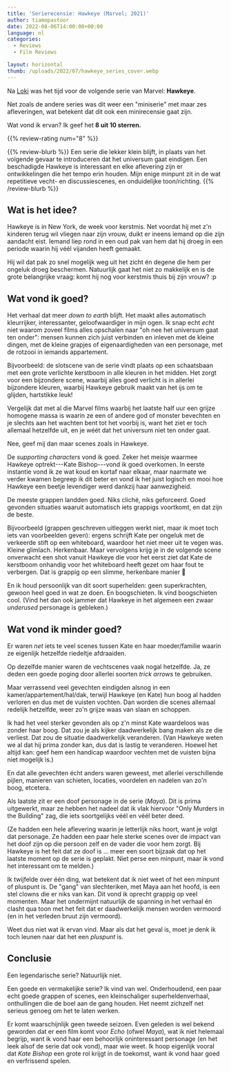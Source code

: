 ```yaml
---
title: 'Serierecensie: Hawkeye (Marvel; 2021)'
author: tiamopastoor
date: 2022-08-06T14:00:00+00:00
language: nl
categories:
  - Reviews
  - Film Reviews

layout: horizontal
thumb: /uploads/2022/07/hawkeye_series_cover.webp
---
```


Na [Loki](/blog/2022/2022-07-13-serierecensie-loki-marvel-2021/) was het tijd voor de volgende serie van Marvel: **Hawkeye**.

Net zoals de andere series was dit weer een "miniserie" met maar zes afleveringen, wat betekent dat dit ook een minirecensie gaat zijn.

Wat vond ik ervan? Ik geef het **8 uit 10 sterren.**

{{% review-rating num="8" %}}

{{% review-blurb %}}
Een serie die lekker klein blijft, in plaats van het volgende gevaar te introduceren dat het universum gaat eindigen. Een beschadigde Hawkeye is interessant en elke aflevering zijn er ontwikkelingen die het tempo erin houden. Mijn enige minpunt zit in de wat repetitieve vecht- en discussiescenes, en onduidelijke toon/richting.
{{% /review-blurb %}}

## Wat is het idee? 

Hawkeye is in New York, de week voor kerstmis. Net voordat hij met z'n kinderen terug wil vliegen naar zijn vrouw, duikt er ineens iemand op die zijn aandacht eist. Iemand liep rond in een oud pak van hem dat hij droeg in een periode waarin hij véél vijanden heeft gemaakt.

Hij wil dat pak zo snel mogelijk weg uit het zicht én degene die hem per ongeluk droeg beschermen. Natuurlijk gaat het niet zo makkelijk en is de grote belangrijke vraag: komt hij nog voor kerstmis thuis bij zijn vrouw? :p

## Wat vond ik goed? 

Het verhaal dat meer _down to earth_ blijft. Het maakt alles automatisch kleurrijker, interessanter, geloofwaardiger in mijn ogen. Ik snap echt _echt_ niet waarom zoveel films alles opschalen naar "oh nee het universum gaat ten onder": mensen kunnen zich juist verbinden en inleven met de kleine dingen, met de kleine grapjes of eigenaardigheden van een personage, met de rotzooi in iemands appartement.

Bijvoorbeeld: de slotscene van de serie vindt plaats op een schaatsbaan met een grote verlichte kerstboom in alle kleuren in het midden. Het zorgt voor een bijzondere scene, waarbij alles goed verlicht is in allerlei bijzondere kleuren, waarbij Hawkeye gebruik maakt van het ijs om te glijden, hartstikke leuk!

Vergelijk dat met al die Marvel films waarbij het laatste half uur een grijze homogene massa is waarin ze een of andere god of monster bevechten en je slechts aan het wachten bent tot het voorbij is, want het ziet er toch allemaal hetzelfde uit, en je wéét dat het universum niet ten onder gaat.

Nee, geef mij dan maar scenes zoals in Hawkeye.

De _supporting characters_ vond ik goed. Zeker het meisje waarmee Hawkeye optrekt---Kate Bishop---vond ik goed overkomen. In eerste instantie vond ik ze wat koud en kortaf naar elkaar, maar naarmate we verder kwamen begreep ik dit beter en vond ik het juist logisch en mooi hoe Hawkeye een beetje levendiger werd dankzij haar aanwezigheid.

De meeste grappen landden goed. Niks cliché, niks geforceerd. Goed gevonden situaties waaruit automatisch iets grappigs voortkomt, en dat zijn de beste.

Bijvoorbeeld (grappen geschreven uitleggen werkt niet, maar ik moet toch iets van voorbeelden geven): ergens schrijft Kate per ongeluk met de verkeerde stift op een whiteboard, waardoor het niet meer uit te vegen was. Kleine glimlach. Herkenbaar. Maar vervolgens krijg je in de volgende scene onverwacht een shot vanuit Hawkeye die voor het eerst ziet dat Kate de kerstboom onhandig voor het whiteboard heeft gezet om haar fout te verbergen. Dat is grappig op een slimme, herkenbare manier 🙂

En ik houd persoonlijk van dit soort superhelden: geen superkrachten, gewoon heel goed in wat ze doen. En boogschieten. Ik vind boogschieten cool. (Vind het dan ook jammer dat Hawkeye in het algemeen een zwaar _underused_ personage is gebleken.)

## Wat vond ik minder goed? 

Er waren _net_ iets te veel scenes tussen Kate en haar moeder/familie waarin ze eigenlijk hetzelfde riedeltje afdraaiden. 

Op dezelfde manier waren de vechtscenes vaak nogal hetzelfde. Ja, ze deden een goede poging door allerlei soorten _trick arrows_ te gebruiken. 

Maar verrassend veel gevechten eindigden alsnog in een kamer/appartement/hal/dak, terwijl Hawkeye (en Kate) hun boog al hadden verloren en dus met de vuisten vochten. Dan worden die scenes allemaal redelijk hetzelfde, weer zo'n grijze waas van slaan en schoppen. 

Ik had het veel sterker gevonden als op z'n minst Kate waardeloos was zonder haar boog. Dat zou je als kijker daadwerkelijk bang maken als ze die verliest. Dat zou de situatie daadwerkelijk veranderen. (Van Hawkeye weten we al dat hij prima zonder kan, dus dat is lastig te veranderen. Hoewel het altijd kan: geef hem een handicap waardoor vechten met de vuisten bijna niet mogelijk is.)

En dat alle gevechten écht anders waren geweest, met allerlei verschillende pijlen, manieren van schieten, locaties, voordelen en nadelen van zo'n boog, etcetera.

Als laatste zit er een doof personage in de serie (_Maya_). Dit is prima uitgewerkt, maar ze hebben het nadeel dat ik vlak hiervoor "Only Murders in the Building" zag, die iets soortgelijks véél en véél beter deed. 

(Ze hadden een hele aflevering waarin je letterlijk niks hoort, want je volgt dat personage. Ze hadden een paar hele sterke scenes over de impact van het doof zijn op die persoon zelf en de vader die voor hem zorgt. Bij Hawkeye is het feit dat ze doof is ... meer een soort bijzaak dat op het laatste moment op de serie is geplakt. Niet perse een minpunt, maar ik vond het interessant om te melden.)

Ik twijfelde over één ding, wat betekent dat ik niet weet of het een minpunt of pluspunt is. De "gang" van slechteriken, met Maya aan het hoofd, is een stel clowns die er niks van kan. Dit vond ik oprecht grappig op veel momenten. Maar het ondermijnt natuurlijk de spanning in het verhaal én clasht qua toon met het feit dat er daadwerkelijk mensen worden vermoord (en in het verleden bruut zijn vermoord).

Weet dus niet wat ik ervan vind. Maar als dat het geval is, moet je denk ik toch leunen naar dat het een _pluspunt_ is.

## Conclusie 

Een legendarische serie? Natuurlijk niet.

Een goede en vermakelijke serie? Ik vind van wel. Onderhoudend, een paar echt goede grappen of scenes, een kleinschaliger superheldenverhaal, onthullingen die de boel aan de gang houden. Het neemt zichzelf net serieus genoeg om het te laten werken.

Er komt waarschijnlijk geen tweede seizoen. Even geleden is wel bekend geworden dat er een film komt voor _Echo_ (ofwel _Maya_), wat ik niet helemaal begrijp, want ik vond haar een behoorlijk oninteressant personage (en het leek alsof de serie dat ook vond), maar wie weet. Ik hoop eigenlijk vooral dat _Kate Bishop_ een grote rol krijgt in de toekomst, want ik vond haar goed en verfrissend spelen.